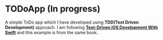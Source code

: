 # TODoApp (In progress)
A simple ToDo app which I have developed using **TDD(Test Driven Development)** approach. I am following [**Test-Driven iOS Development With Swift**](https://www.amazon.it/gp/product/178588073X/ref=as_li_tf_tl?ie=UTF8&camp=3370&creative=23322&creativeASIN=178588073X&linkCode=as2&tag=medium02d-21) and this example is from the same book.
